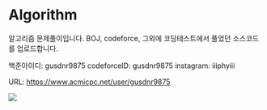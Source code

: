 # Algorithm
알고리즘 문제풀이입니다. BOJ, codeforce, 그외에 코딩테스트에서 풀었던 소스코드를 업로드합니다. 

백준아이디: gusdnr9875
codeforceID: gusdnr9875
instagram: iiiphyiii

URL: https://www.acmicpc.net/user/gusdnr9875

<img src="https://user-images.githubusercontent.com/38147253/75956606-97837b00-5efb-11ea-8a1e-05f5a7149092.jpg"></img>

